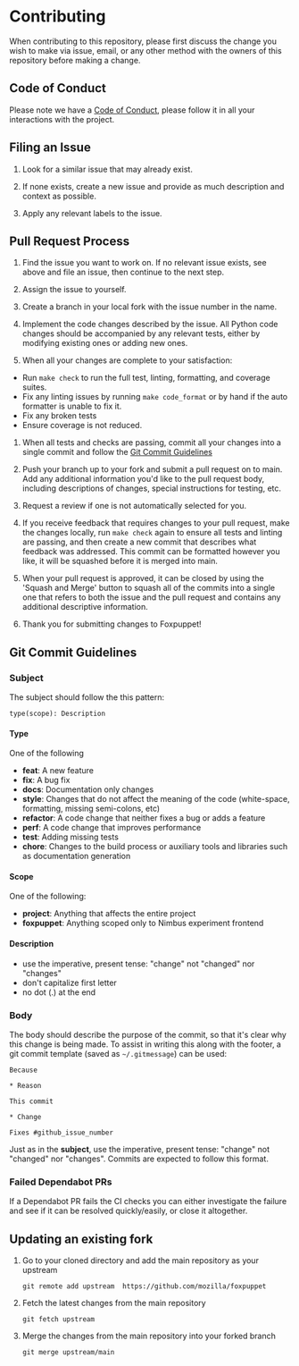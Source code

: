 # Contributing

When contributing to this repository, please first discuss the change you wish to make via issue,
email, or any other method with the owners of this repository before making a change.

## Code of Conduct

Please note we have a [Code of Conduct](https://www.mozilla.org/en-US/about/governance/policies/participation/), please follow it in all your interactions with the project.

## Filing an Issue

1. Look for a similar issue that may already exist.

2. If none exists, create a new issue and provide as much description and context as possible.

3. Apply any relevant labels to the issue.

## Pull Request Process

1. Find the issue you want to work on. If no relevant issue exists, see above and file an
   issue, then continue to the next step.

1. Assign the issue to yourself.

1. Create a branch in your local fork with the issue number in the name.

1. Implement the code changes described by the issue. All Python code changes should
   be accompanied by any relevant tests, either by modifying existing ones or adding new
   ones.

1. When all your changes are complete to your satisfaction:

- Run `make check` to run the full test, linting, formatting, and coverage suites.
- Fix any linting issues by running `make code_format` or by hand if the auto formatter is unable to fix it.
- Fix any broken tests
- Ensure coverage is not reduced.

1. When all tests and checks are passing, commit all your changes into a single commit and follow the [Git Commit Guidelines](#git-commit-guidelines)

1. Push your branch up to your fork and submit a pull request on to main. Add any additional
   information you'd like to the pull request body, including descriptions of changes, special instructions for testing, etc.

1. Request a review if one is not automatically selected for you.

1. If you receive feedback that requires changes to your pull request, make the changes locally,
   run `make check` again to ensure all tests and linting are passing, and then create a new commit
   that describes what feedback was addressed. This commit can be formatted however you like, it will
   be squashed before it is merged into main.

1. When your pull request is approved, it can be closed by using the 'Squash and Merge' button to
   squash all of the commits into a single one that refers to both the issue and the pull request and
   contains any additional descriptive information.

1. Thank you for submitting changes to Foxpuppet!

## Git Commit Guidelines

### Subject

The subject should follow the this pattern:

`type(scope): Description`

#### Type

One of the following

- **feat**: A new feature
- **fix**: A bug fix
- **docs**: Documentation only changes
- **style**: Changes that do not affect the meaning of the code (white-space, formatting, missing
  semi-colons, etc)
- **refactor**: A code change that neither fixes a bug or adds a feature
- **perf**: A code change that improves performance
- **test**: Adding missing tests
- **chore**: Changes to the build process or auxiliary tools and libraries such as documentation
  generation

#### Scope

One of the following:

- **project**: Anything that affects the entire project
- **foxpuppet**: Anything scoped only to Nimbus experiment frontend

#### Description

- use the imperative, present tense: "change" not "changed" nor "changes"
- don't capitalize first letter
- no dot (.) at the end

### Body

The body should describe the purpose of the commit, so that it's clear why this change is being
made. To assist in writing this along with the footer, a git commit template (saved as `~/.gitmessage`)
can be used:

```
Because

* Reason

This commit

* Change

Fixes #github_issue_number
```

Just as in the **subject**, use the imperative, present tense: "change" not "changed" nor "changes". Commits are expected to follow this format.


### Failed Dependabot PRs

If a Dependabot PR fails the CI checks you can either investigate the failure and see if it can be resolved quickly/easily, or close it altogether.


## Updating an existing fork

1.  Go to your cloned directory and add the main repository as your upstream

        git remote add upstream  https://github.com/mozilla/foxpuppet

2.  Fetch the latest changes from the main repository

        git fetch upstream

3.  Merge the changes from the main repository into your forked branch

        git merge upstream/main

